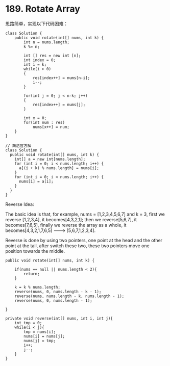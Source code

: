 # 189. Rotate Array

思路简单，实现以下代码困难：

```
class Solution {
    public void rotate(int[] nums, int k) {
        int n = nums.length;
        k %= n;
        
        int [] res = new int [n];
        int index = 0;
        int i = k;
        while(i > 0)
        {
            res[index++] = nums[n-i];
            i--;
        }
        
        for(int j = 0; j < n-k; j++)
        {
            res[index++] = nums[j];
        }
        
        int x = 0;
        for(int num : res)
            nums[x++] = num;
    }
}

// 简洁官方解
class Solution {
  public void rotate(int[] nums, int k) {
    int[] a = new int[nums.length];
    for (int i = 0; i < nums.length; i++) {
      a[(i + k) % nums.length] = nums[i];
    }
    for (int i = 0; i < nums.length; i++) {
      nums[i] = a[i];
    }
  }
}
```





Reverse Idea:

The basic idea is that, for example, nums = \[1,2,3,4,5,6,7] and k = 3, first we reverse \[1,2,3,4], it becomes\[4,3,2,1]; then we reverse\[5,6,7], it becomes\[7,6,5], finally we reverse the array as a whole, it becomes\[4,3,2,1,7,6,5] ---> \[5,6,7,1,2,3,4].

Reverse is done by using two pointers, one point at the head and the other point at the tail, after switch these two, these two pointers move one position towards the middle.

```
public void rotate(int[] nums, int k) {

    if(nums == null || nums.length < 2){
        return;
    }
    
    k = k % nums.length;
    reverse(nums, 0, nums.length - k - 1);
    reverse(nums, nums.length - k, nums.length - 1);
    reverse(nums, 0, nums.length - 1);
    
}

private void reverse(int[] nums, int i, int j){
    int tmp = 0;       
    while(i < j){
        tmp = nums[i];
        nums[i] = nums[j];
        nums[j] = tmp;
        i++;
        j--;
    }
}
```

